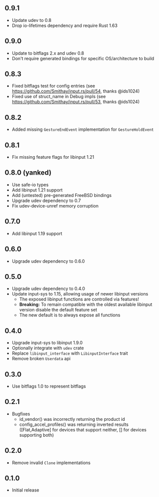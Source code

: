 ## 0.9.1

- Update udev to 0.8
- Drop io-lifetimes dependency and require Rust 1.63

## 0.9.0

- Update to bitflags 2.x and udev 0.8
- Don't require generated bindings for specific OS/architecture to build

## 0.8.3

- Fixed bitflags test for config entries (see https://github.com/Smithay/input.rs/pull/54, thanks @ids1024)
- Fixed use of struct\_name in Debug impls (see https://github.com/Smithay/input.rs/pull/53, thanks @ids1024)

## 0.8.2

- Added missing `GestureEndEvent` implementation for `GestureHoldEvent`

## 0.8.1

- Fix missing feature flags for libinput 1.21

## 0.8.0 (yanked)

- Use safe-io types
- Add libinput 1.21 support
- Add (untested) pre-generated FreeBSD bindings
- Upgrade udev dependency to 0.7
- Fix udev-device-unref memory corruption

## 0.7.0

- Add libinput 1.19 support

## 0.6.0

- Upgrade udev dependency to 0.6.0

## 0.5.0

- Upgrade udev dependency to 0.4.0
- Update input-sys to 1.15, allowing usage of newer libinput versions
  - The exposed libinput functions are controlled via features!
  - **Breaking:** To remain compatible with the oldest available libinput version disable the default feature set
  - The new default is to always expose all functions

## 0.4.0

- Upgrade input-sys to libinput 1.9.0
- Optionally integrate with `udev` crate
- Replace `libinput_interface` with `LibinputInterface` trait
- Remove broken `Userdata` api

## 0.3.0

- Use bitflags 1.0 to represent bitflags

## 0.2.1

- Bugfixes
  - id_vendor() was incorrectly returning the product id
  - config_accel_profiles() was returning inverted results ([Flat,Adaptive] for devices that support neither, [] for devices supporting both)


## 0.2.0

- Remove invalid `Clone` implementations

## 0.1.0

- Initial release
